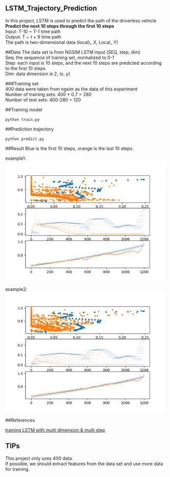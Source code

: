 LSTM_Trajectory_Prediction
--
In this project, LSTM is used to predict the path of the driverless vehicle  
**Predict the next 10 steps through the first 10 steps**  
Input: T-10 ~ T-1 time path  
Output: T ~ t + 9 time path  
The path is two-dimensional data (local)_ X, Local_ Y)  

##Data
The data set is from NGSIM
LSTM input (SEQ, step, dim)   
Seq: the sequence of training set, normalized to 0-1  
Step: each input is 10 steps, and the next 10 steps are predicted according to the first 10 steps  
Dim: data dimension is 2, (x, y)  

###Training set  
400 data were taken from ngsim as the data of this experiment  
Number of training sets: 400 * 0.7 = 280  
Number of test sets: 400-280 = 120  

##Training model
```
python train.py
```

##Prediction trajectory
```
python predict.py
```

##Result 
Blue is the first 10 steps, orange is the last 10 steps.  
 
example1:  
![result1](./img/250_old.png)

example2:  
![result2](./img/epochs_200(300).png)

##References  

[training LSTM with multi dimension & multi step](https://blog.csdn.net/qq_35649669/article/details/89575949)

## TIPs
This project only uses 400 data.  
If possible, we should extract features from the data set and use more data for training.  